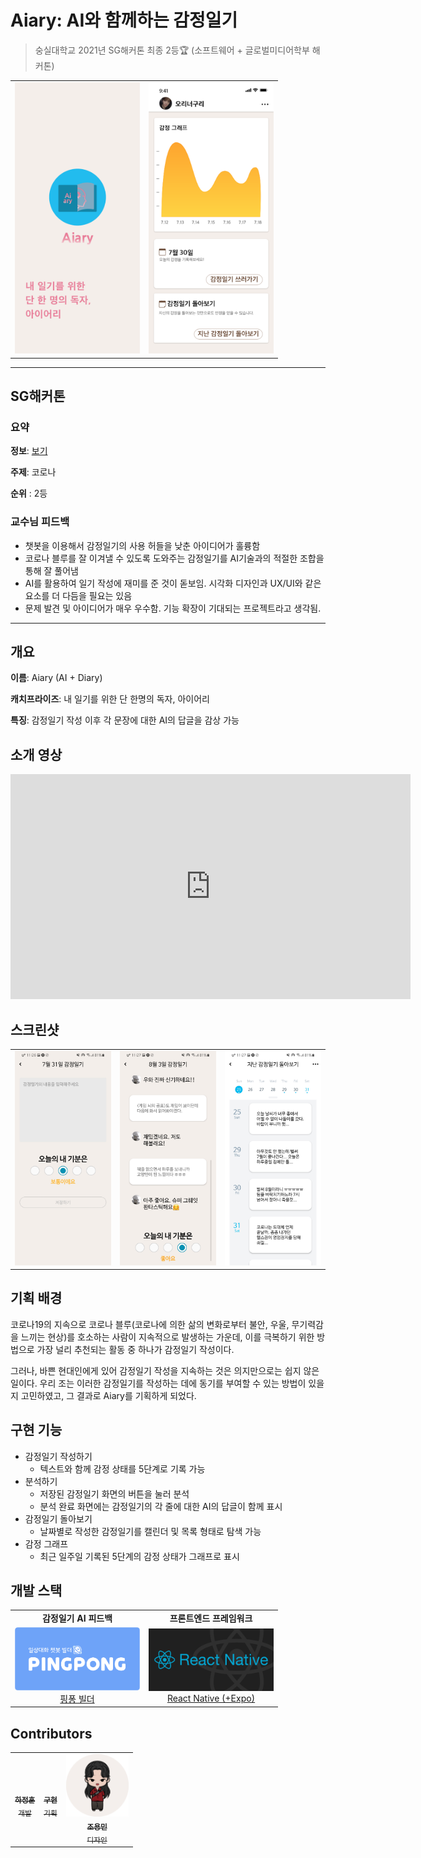 # Aiary: AI와 함께하는 감정일기

> 숭실대학교 2021년 SG해커톤 최종 2등🏆
(소프트웨어 + 글로벌미디어학부 해커톤)

<table>
  <tr>
    <td align='center'>
      <img src="https://github.com/maemenaver/Aiary/blob/main/src/assets/images/splash.png?raw=true" width=200 />
    </td>
    <td align='center'>
      <img src="https://github.com/maemenaver/Aiary/blob/main/resources/imageMain.png?raw=true" width=200 />
    </td>
  </tr>
</table>

---

## SG해커톤

### 요약

**정보**: <a href="https://github.com/maemenaver/Aiary/blob/main/docs/hackatone.md">보기</a>

**주제**: 코로나

**순위** : 2등

### 교수님 피드백

* 챗봇을 이용해서 감정일기의 사용 허들을 낮춘 아이디어가 훌륭함
* 코로나 블루를 잘 이겨낼 수 있도록 도와주는 감정일기를
  AI기술과의 적절한 조합을 통해 잘 풀어냄
* AI를 활용하여 일기 작성에 재미를 준 것이 돋보임.
  시각화 디자인과 UX/UI와 같은 요소를 더 다듬을 필요는 있음
* 문제 발견 및 아이디어가 매우 우수함.
  기능 확장이 기대되는 프로젝트라고 생각됨.

---

## 개요

**이름**: Aiary (AI + Diary)

**캐치프라이즈**: 내 일기를 위한 단 한명의 독자, 아이어리

**특징**: 감정일기 작성 이후 각 문장에 대한 AI의 답글을 감상 가능

## 소개 영상

<iframe width="640" height="360" src="https://www.youtube.com/embed/LMvCehuNZ9w" title="YouTube video player" frameborder="0" allow="accelerometer; autoplay; clipboard-write; encrypted-media; gyroscope; picture-in-picture" allowfullscreen></iframe>

## 스크린샷

<table>
  <tr>
    <td align='center'>
      <img src="https://github.com/maemenaver/Aiary/blob/main/resources/screenshot_1.jpg?raw=true" width=200 />
    </td>
    <td align='center'>
      <img src="https://github.com/maemenaver/Aiary/blob/main/resources/screenshot_2.jpg?raw=true" width=200 />
    </td>
    <td align='center'>
      <img src="https://github.com/maemenaver/Aiary/blob/main/resources/screenshot_3.jpg?raw=true" width=200 />
    </td>
  </tr>
</table>

## 기획 배경

코로나19의 지속으로 코로나 블루(코로나에 의한 삶의 변화로부터 불안, 우울, 무기력감을 느끼는 현상)를 호소하는 사람이 지속적으로 발생하는 가운데, 이를 극복하기 위한 방법으로 가장 널리 추천되는 활동 중 하나가 감정일기 작성이다.

그러나, 바쁜 현대인에게 있어 감정일기 작성을 지속하는 것은 의지만으로는 쉽지 않은 일이다. 우리 조는 이러한 감정일기를 작성하는 데에 동기를 부여할 수 있는 방법이 있을지 고민하였고, 그 결과로 Aiary를 기획하게 되었다.

## 구현 기능

- 감정일기 작성하기
  - 텍스트와 함께 감정 상태를 5단계로 기록 가능
- 분석하기
  - 저장된 감정일기 화면의 버튼을 눌러 분석
  - 분석 완료 화면에는 감정일기의 각 줄에 대한 AI의 답글이 함께 표시
- 감정일기 돌아보기
  - 날짜별로 작성한 감정일기를 캘린더 및 목록 형태로 탐색 가능
- 감정 그래프
  - 최근 일주일 기록된 5단계의 감정 상태가 그래프로 표시

## 개발 스택

<table>
  <tr>
    <td><center><b>감정일기 AI 피드백</b></center></td>
    <td><center><b>프론트엔드 프레임워크</b></center></td>
  </tr>
  <tr>
    <td align='center'><a href='https://pingpong.us/'>
      <img src="https://github.com/maemenaver/Aiary/blob/main/resources/logo_pingpong.png?raw=true" width=200 /><br />
      핑퐁 빌더
    </a></td>
    <td align='center'><a href='https://reactnative.dev/'>
      <img src="https://github.com/maemenaver/Aiary/blob/main/resources/logo_reactNative.png?raw=true" width=200 /><br />
      React Native (+Expo)
    </a></td>
  </tr>
</table>

## Contributors

<table>
  <tr>
    <td align="center"><a href="https://github.com/maemenaver"><img src="https://avatars.githubusercontent.com/u/4525704?v=4?s=100" width="100px;" alt=""/><br /><sub><b>하정훈</b><br />개발</sub></a></td>
    <td align="center"><a href="https://github.com/QyuriLa"><img src="https://avatars.githubusercontent.com/u/68494132?v=4?s=100" width="100px;" alt=""/><br /><sub><b>구현</b><br />기획</sub></a></td>
    <td align="center"><a href="https://github.com/yongmin01"><img src="https://github.com/maemenaver/Aiary/blob/main/resources/designerProfile.png?raw=true" width="100px;" alt=""/><br /><sub><b>조용민</b><br />디자인</sub></a></td>
  </tr>
</table>